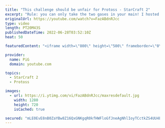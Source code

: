 ```yaml
---
title: "This challenge should be unfair for Protoss - StarCraft 2"
excerpt: "Rule: you can only take the two gases in your main! I hosted this tournament during Subathon 2.0 and we had a lot of Terran and Protoss players take part. You would think that MAN WITH GUN wins this but is Neeb a god? Neeb vs BattleB | Low Gas Tournament (Bo5 PvT) -- 🐷 Second Channel for Learning StarCraft"
originalUrl: https://youtube.com/watch?v=FazABdnRJcc
type: video
length: PT20M43S
publishedDateTime: 2022-06-28T03:52:10Z
heat: 50

featuredContent: "<iframe width=\"800\" height=\"500\" frameborder=\"0\" src=\"https://www.youtube.com/embed/FazABdnRJcc\" allow=\"accelerometer; autoplay; encrypted-media; gyroscope; picture-in-picture\" allowfullscreen></iframe>"

provider:
  name: PiG
  domain: youtube.com

topics:
  - StarCraft 2
  - Protoss

images:
  - url: https://i.ytimg.com/vi/FazABdnRJcc/maxresdefault.jpg
    width: 1280
    height: 720
    isCached: true

secured: "mLE0EvE8nB0ZaYBw8Z16QxGNKgqR0kfHWFloGfJneAgNhlIoyTCctkZS4UU4E4xbnRVdR+SQpv5EjxTTfxnSbY4ileWNoJdS+0GKZBBEEsN73hxnuVFYf8mhr+u1/RoHf/R6WUD/ZIkca5pFe9ManvcGdygVRqzYZqRrh+xKCDHvk2VXp6jgpy7F+ZiT2S558NUaz78j81aghnxX7Eq2X4nlquTb1Qv6+e0ZfyTS/oW6Lan9dcyGhh4xW5J20KEc3lC0Kww769IvNWmEli6GiWvdfWtOVMsUR6q4v/BKrk6WQ8BxaoVq/SlEeSblaFfu6vbs6aMLEPXWoWNFNg21zTUvMWTYXT5K+5VlWRLFeY8b6NI3gsTOkukIodvq8eAp7hew2V+hfqoIu77wRLzwdWx5gOEDUVJbZMmvcm+UT1c=;oy+pUmFFqnZ0w3YUcZzBuw=="
---
```


